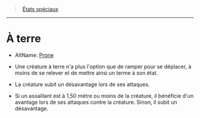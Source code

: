﻿---
!GenericItem
Name: À terre
AltName: '[Prone](srd_conditions_prone.md)'
Id: conditions_hd.md#À-terre
ParentLink: conditions_hd.md#États-spéciaux
ParentName: États spéciaux
NameLevel: 1
Attributes: {}
---
> [États spéciaux](hd_conditions.md)

---

# À terre

- AltName: [Prone](srd_conditions_prone.md)

* Une créature à terre n'a plus l'option que de ramper pour se déplacer, à moins de se relever et de mettre ainsi un terme à son état.

* La créature subit un désavantage lors de ses attaques.

* Si un assaillant est à 1,50 mètre ou moins de la créature, il bénéficie d'un avantage lors de ses attaques contre la créature. Sinon, il subit un désavantage.

